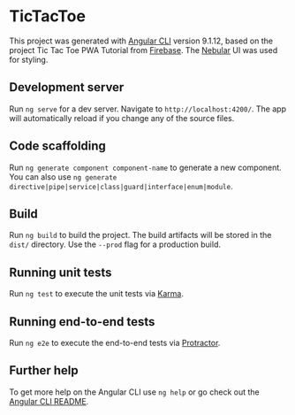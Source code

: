 # TicTacToe

This project was generated with [Angular CLI](https://github.com/angular/angular-cli) version 9.1.12, based on the project Tic Tac Toe PWA Tutorial from [Firebase](https://www.youtube.com/watch?v=G0bBLvWXBvc&t=523s). The [Nebular](https://akveo.github.io/nebular/) UI was used for styling. 

## Development server

Run `ng serve` for a dev server. Navigate to `http://localhost:4200/`. The app will automatically reload if you change any of the source files.

## Code scaffolding

Run `ng generate component component-name` to generate a new component. You can also use `ng generate directive|pipe|service|class|guard|interface|enum|module`.

## Build

Run `ng build` to build the project. The build artifacts will be stored in the `dist/` directory. Use the `--prod` flag for a production build.

## Running unit tests

Run `ng test` to execute the unit tests via [Karma](https://karma-runner.github.io).

## Running end-to-end tests

Run `ng e2e` to execute the end-to-end tests via [Protractor](http://www.protractortest.org/).

## Further help

To get more help on the Angular CLI use `ng help` or go check out the [Angular CLI README](https://github.com/angular/angular-cli/blob/master/README.md).
